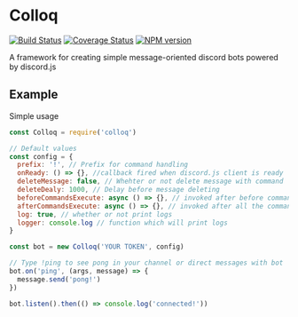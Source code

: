 # Colloq
[![Build Status](https://travis-ci.com/fapspirit/colloq.svg?branch=master)](https://travis-ci.com/fapspirit/colloq)
[![Coverage Status](https://coveralls.io/repos/fapspirit/colloq/badge.svg?branch=)](https://coveralls.io/r/fapspirit/colloq?branch=master)
[![NPM version](https://img.shields.io/npm/v/colloq.svg)](https://www.npmjs.com/package/colloq)


A framework for creating simple message-oriented discord bots powered by discord.js

## Example
Simple usage
```js
const Colloq = require('colloq')

// Default values
const config = {
  prefix: '!', // Prefix for command handling
  onReady: () => {}, //callback fired when discord.js client is ready
  deleteMessage: false, // Whehter or not delete message with command
  deleteDealy: 1000, // Delay before message deleting
  beforeCommandsExecute: async () => {}, // invoked after before commands executing
  afterCommandsExecute: async () => {}, // invoked after all the commands executed
  log: true, // whether or not print logs
  logger: console.log // function which will print logs
}

const bot = new Colloq('YOUR TOKEN', config)

// Type !ping to see pong in your channel or direct messages with bot
bot.on('ping', (args, message) => {
  message.send('pong!')
})

bot.listen().then(() => console.log('connected!'))
```
